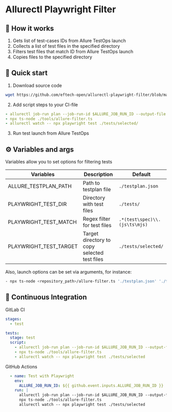 # Allurectl Playwright Filter

## 📇 How it works

1. Gets list of test-cases IDs from Allure TestOps launch
2. Collects a list of test files in the specified directory
3. Filters test files that match ID from Allure TestOps launch
4. Copies files to the specified directory

## 🚀 Quick start

1. Download source code

```bash
wget https://github.com/eftech-open/allurectl-playwright-filter/blob/master/src/allure-filter.ts -O <your_repository_path>
```

2. Add script steps to your CI-file

```yaml
- allurectl job-run plan --job-run-id $ALLURE_JOB_RUN_ID --output-file testplan.json
- npx ts-node ./tools/allure-filter.ts
- allurectl watch -- npx playwright test ./tests/selected/
```

3. Run test launch from Allure TestOps

## ⚙️ Variables and args

Variables allow you to set options for filtering tests

| Variables              | Description                                  | Default                       |
|------------------------|----------------------------------------------|-------------------------------|
| ALLURE_TESTPLAN_PATH   | Path to testplan file                        | `./testplan.json`             |
| PLAYWRIGHT_TEST_DIR    | Directory with test files                    | `./tests/`                    |
| PLAYWRIGHT_TEST_MATCH  | Regex filter for test files                  | `.*(test\spec)\\.(js\ts\mjs)` |
| PLAYWRIGHT_TEST_TARGET | Target directory to copy selected test files | `./tests/selected/`           |

Also, launch options can be set via arguments, for instance:

```bash
- npx ts-node <repository_path>/allure-filter.ts './testplan.json' './tests/e2e' '.*(test|spec)\\.ts' './tmp/allurectl-tests/'
```

## 🤖 Continuous Integration

GitLab CI

```yaml
stages:
  - test

tests:
  stage: test
  script:
    - allurectl job-run plan --job-run-id $ALLURE_JOB_RUN_ID --output-file testplan.json
    - npx ts-node ./tools/allure-filter.ts
    - allurectl watch -- npx playwright test ./tests/selected
```

GitHub Actions

```yaml
  - name: Test with Playwright
    env:
      ALLURE_JOB_RUN_ID: ${{ github.event.inputs.ALLURE_JOB_RUN_ID }}
    run: |
      allurectl job-run plan --job-run-id $ALLURE_JOB_RUN_ID --output-file testplan.json
      npx ts-node ./tools/allure-filter.ts
      allurectl watch -- npx playwright test ./tests/selected
```
